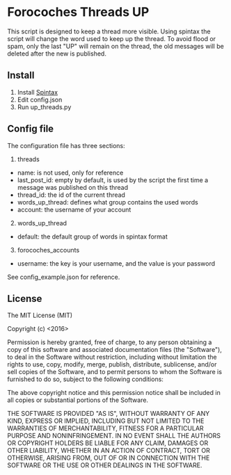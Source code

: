 # Forocoches Threads UP
This script is designed to keep a thread more visible. Using spintax the script will change the word used to keep up the thread. To avoid flood or spam, only the last "UP" will remain on the thread, the old messages will be deleted after the new is published.

## Install
1. Install [Spintax](https://github.com/rexibit/spintax)
2. Edit config.json
3. Run up_threads.py

## Config file
The configuration file has three sections:
1. threads
* name: is not used, only for reference
* last_post_id: empty by default, is used by the script the first time a message was published on this thread
* thread_id: the id of the current thread
* words_up_thread: defines what group contains the used words
* account: the username of your account

2. words_up_thread
* default: the default group of words in spintax format

3. forocoches_accounts
* username: the key is your username, and the value is your password

See config_example.json for reference.

 ## License
 The MIT License (MIT)

Copyright (c) <2016> <brincowale>

Permission is hereby granted, free of charge, to any person obtaining a copy of this software and associated documentation files (the "Software"), to deal in the Software without restriction, including without limitation the rights to use, copy, modify, merge, publish, distribute, sublicense, and/or sell copies of the Software, and to permit persons to whom the Software is furnished to do so, subject to the following conditions:

The above copyright notice and this permission notice shall be included in all copies or substantial portions of the Software.

THE SOFTWARE IS PROVIDED "AS IS", WITHOUT WARRANTY OF ANY KIND, EXPRESS OR IMPLIED, INCLUDING BUT NOT LIMITED TO THE WARRANTIES OF MERCHANTABILITY, FITNESS FOR A PARTICULAR PURPOSE AND NONINFRINGEMENT. IN NO EVENT SHALL THE AUTHORS OR COPYRIGHT HOLDERS BE LIABLE FOR ANY CLAIM, DAMAGES OR OTHER LIABILITY, WHETHER IN AN ACTION OF CONTRACT, TORT OR OTHERWISE, ARISING FROM, OUT OF OR IN CONNECTION WITH THE SOFTWARE OR THE USE OR OTHER DEALINGS IN THE SOFTWARE.